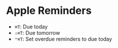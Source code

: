 # Apple Reminders

- `⌘T`: Due today
- `⇧⌘T`: Due tomorrow
- `⌃⌘T`: Set overdue reminders to due today
